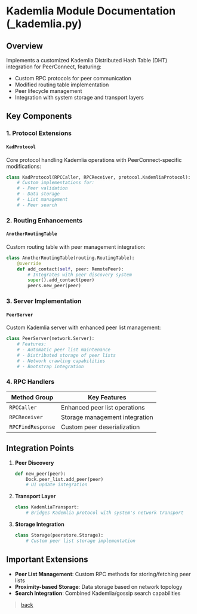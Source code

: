 # Kademlia Module Documentation (_kademlia.py)

## Overview

Implements a customized Kademlia Distributed Hash Table (DHT) integration for PeerConnect, featuring:

- Custom RPC protocols for peer communication
- Modified routing table implementation
- Peer lifecycle management
- Integration with system storage and transport layers

## Key Components

### 1. Protocol Extensions

#### `KadProtocol`

Core protocol handling Kademlia operations with PeerConnect-specific modifications:

```python
class KadProtocol(RPCCaller, RPCReceiver, protocol.KademliaProtocol):
    # Custom implementations for:
    # - Peer validation
    # - Data storage
    # - List management
    # - Peer search
```

### 2. Routing Enhancements

#### `AnotherRoutingTable`

Custom routing table with peer management integration:

```python
class AnotherRoutingTable(routing.RoutingTable):
    @override
    def add_contact(self, peer: RemotePeer):
        # Integrates with peer discovery system
        super().add_contact(peer)
        peers.new_peer(peer)
```

### 3. Server Implementation

#### `PeerServer`

Custom Kademlia server with enhanced peer list management:

```python
class PeerServer(network.Server):
    # Features:
    # - Automatic peer list maintenance
    # - Distributed storage of peer lists
    # - Network crawling capabilities
    # - Bootstrap integration
```

### 4. RPC Handlers

| Method Group        | Key Features                              |
|---------------------|-------------------------------------------|
| `RPCCaller`         | Enhanced peer list operations             |
| `RPCReceiver`       | Storage management integration            |
| `RPCFindResponse`   | Custom peer deserialization               |

## Integration Points

1. **Peer Discovery**

    ```python
    def new_peer(peer):
        Dock.peer_list.add_peer(peer)
        # UI update integration
    ```

2. **Transport Layer**

    ```python
    class KademliaTransport:
        # Bridges Kademlia protocol with system's network transport
    ```

3. **Storage Integration**

    ```python
    class Storage(peerstore.Storage):
        # Custom peer list storage implementation
    ```

## Important Extensions

- **Peer List Management**: Custom RPC methods for storing/fetching peer lists
- **Proximity-based Storage**: Data storage based on network topology
- **Search Integration**: Combined Kademlia/gossip search capabilities

> [back](/src_docs/core)
